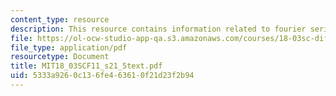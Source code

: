 ```yaml
---
content_type: resource
description: This resource contains information related to fourier series.
file: https://ol-ocw-studio-app-qa.s3.amazonaws.com/courses/18-03sc-differential-equations-fall-2011/5333a9260c136fe463610f21d23f2b94_MIT18_03SCF11_s21_5text.pdf
file_type: application/pdf
resourcetype: Document
title: MIT18_03SCF11_s21_5text.pdf
uid: 5333a926-0c13-6fe4-6361-0f21d23f2b94
---
```

